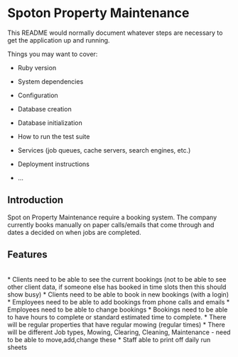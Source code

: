 # Spoton Property Maintenance

This README would normally document whatever steps are necessary to get the
application up and running.

Things you may want to cover:

* Ruby version

* System dependencies

* Configuration

* Database creation

* Database initialization

* How to run the test suite

* Services (job queues, cache servers, search engines, etc.)

* Deployment instructions

* ...


## Introduction
<p>
Spot on Property Maintenance require a booking system. The company currently books manually on paper calls/emails that come through and dates a decided on when jobs are completed.
</p>

## Features
</br>
* Clients need to be able to see the current bookings (not to be able to see other client data, if someone else has booked in time slots then this should show busy)
* Clients need to be able to book in new bookings (with a login)
* Employees need to be able to add bookings from phone calls and emails
* Employees need to be able to change bookings
* Bookings need to be able to have hours to complete or standard estimated time to complete.
* There will be regular properties that have regular mowing (regular times)
* There will be different Job types, Mowing, Clearing, Cleaning, Maintenance - need to be able to move,add,change these
* Staff able to print off daily run sheets
